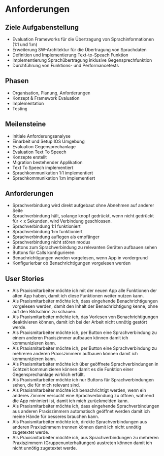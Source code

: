 # Anforderungen

## Ziele Aufgabenstellung
* Evaluation Frameworks für die Übertragung von Sprachinformationen (1:1 und 1:m)
* Erweiterung SW-Architektur für die Übertragung von Sprachdaten
* Definition und Implementierung Text-to-Speach Funktion
* Implementierung Sprachübertragung inklusive Gegensprechfunktion
* Durchführung von Funktions- und Performancetests

## Phasen

* Organisation, Planung, Anforderungen
* Konzept & Framework Evaluation
* Implementation
* Testing

## Meilensteine

* Initiale Anforderungsanalyse
* Einarbeit und Setup IOS Umgebung
* Evaluation Gegensprechanlage 
* Evaluation Text To Speech
* Konzepte erstellt 
* Migration bestehender Applikation
* Text To Speech implementiert
* Sprachkommunikation 1:1 implementiert 
* Sprachkommunikation 1:m implementiert


## Anforderungen

* Sprachverbindung wird direkt aufgebaut ohne Abnehmen auf anderer Seite
* Sprachverbindung hält, solange knopf gedrückt, wenn nicht gedrückt für < x Sekunden, wird Verbindung geschlossen.
* Sprachverbindung 1:1 funktioniert
* Sprachverbindung 1:m funktioniert
* Sprachverbindung auflegen als empfänger
* Sprachverbindung nicht stören modus
* Buttons zum Sprachverbindung zu relevanten Geräten aufbauen sehen
* Buttons für Calls konfigurieren
* Benachrichtigungen werden vorgelesen, wenn App in vordergrund
* Konfigurierbar ob Benachrichtigungen vorgelesen werden


## User Stories

* Als Praxismitarbeiter möchte ich mit der neuen App alle Funktionen der alten App haben, damit ich diese Funktionen weiter nutzen kann. 
* Als Praxismitarbeiter möchte ich, dass eingehende Benachrichtigungen vorgelesen werden, damit den Inhalt der Benachrichtigung kenne, ohne auf den Bildschirm zu schauen. 
* Als Praxismitarbeiter möchte ich, das Vorlesen von Benachrichtigungen deaktivieren können, damit ich bei der Arbeit nicht unnötig gestört werde. 
* Als Praxismitarbeiter möchte ich, per Button eine Sprachverbindung zu einem anderen Praxiszimmer aufbauen können damit ich kommunizieren kann. 
* Als Praxismitarbeiter möchte ich, per Button eine Sprachverbindung zu mehreren anderen Praxiszimmern aufbauen können damit ich kommunizieren kann.
* Als Praxismitarbeiter möchte ich über geöffnete Sprachverbindungen in Echtzeit kommunizieren können damit es die Funktion einer Gegensprechanlage wirklich erfüllt. 
* Als Praxismitarbeiter möchte ich nur Buttons für Sprachverbindungen sehen, die für mich relevant sind. 
* Als Praxismitarbeiter möchte ich benachrichtigt werden, wenn ein anderes Zimmer versucht eine Sprachverbindung zu öffnen, während die App minimiert ist, damit ich mich zurückmelden kann. 
* Als Praxismitarbeiter möchte ich, dass eingehende Sprachverbindungen aus anderen Praxiszimmern automatisch geöffnet werden damit ich meine Hände für besseres brauchen kann. 
* Als Praxismitarbeiter möchte ich, direkte Sprachverbindungen aus anderen Praxiszimmern trennen können damit ich nicht unnötig zugetextet werde. 
* Als Praxismitarbeiter möchte ich, aus Sprachverbindungen zu mehreren Praxiszimmern (Gruppenunterhaltungen) austreten können damit ich nicht unnötig zugetextet werde. 


